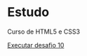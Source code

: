 # Estudo
 Curso de HTML5 e CSS3

<a href="gabriel0-0alves.github.io/Estudo/Modulo2/Desafio10/index.html" target="_blank"> Executar desafio 10</a>
